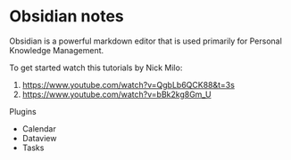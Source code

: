# Obsidian notes
Obsidian is a powerful markdown editor that is used primarily for Personal Knowledge Management.

To get started watch this tutorials by Nick Milo:
1. https://www.youtube.com/watch?v=QgbLb6QCK88&t=3s
2. https://www.youtube.com/watch?v=bBk2kg8Gm_U

Plugins
- Calendar
- Dataview
- Tasks



